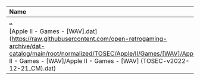 |Name|Size|
|:---|---:|
|[..](../index.html)|DIR|
|[Apple II - Games - [WAV].dat](https://raw.githubusercontent.com/open-retrogaming-archive/dat-catalog/main/root/normalized/TOSEC/Apple/II/Games/[WAV]/Apple II - Games - [WAV]/Apple II - Games - [WAV] (TOSEC-v2022-12-21_CM).dat)|59894|
